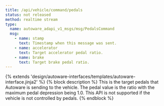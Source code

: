 ```yaml
---
title: /api/vehicle/command/pedals
status: not released
method: realtime stream
type:
  name: autoware_adapi_v1_msgs/msg/PedalsCommand
  msg:
    - name: stamp
      text: Timestamp when this message was sent.
    - name: accelerator
      text: Target accelerator pedal ratio.
    - name: brake
      text: Target brake pedal ratio.
---
```


{% extends 'design/autoware-interfaces/templates/autoware-interface.jinja2' %}
{% block description %}
This is the target pedals that Autoware is sending to the vehicle.
The pedal value is the ratio with the maximum pedal depression being 1.0.
This API is not supported if the vehicle is not controlled by pedals.
{% endblock %}
